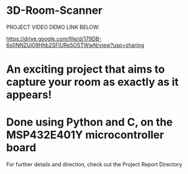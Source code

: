 # 3D-Room-Scanner

PROJECT VIDEO DEMO LINK BELOW:

https://drive.google.com/file/d/179DB-6s0NNZUi09Hhb2SFIURe5O5TWwN/view?usp=sharing


# An exciting project that aims to capture your room as exactly as it appears!

# Done using Python and C, on the MSP432E401Y microcontroller board

For further details and direction, check out the Project Report Directory
